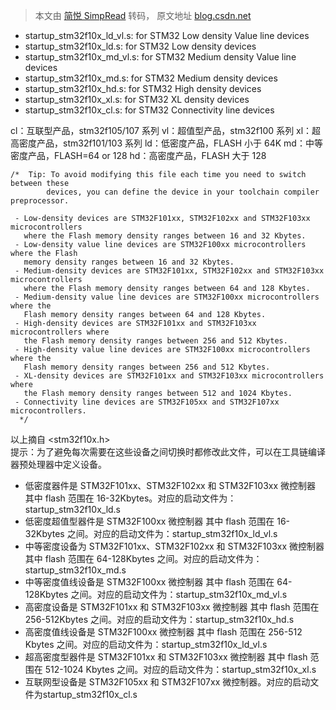 > 本文由 [简悦 SimpRead](http://ksria.com/simpread/) 转码， 原文地址 [blog.csdn.net](https://blog.csdn.net/weixin_44788542/article/details/111645556)

*   startup_stm32f10x_ld_vl.s: for STM32 Low density Value line devices
*   startup_stm32f10x_ld.s: for STM32 Low density devices
*   startup_stm32f10x_md_vl.s: for STM32 Medium density Value line devices
*   startup_stm32f10x_md.s: for STM32 Medium density devices
*   startup_stm32f10x_hd.s: for STM32 High density devices
*   startup_stm32f10x_xl.s: for STM32 XL density devices
*   startup_stm32f10x_cl.s: for STM32 Connectivity line devices

cl：互联型产品，stm32f105/107 系列
vl：超值型产品，stm32f100 系列
xl：超高密度产品，stm32f101/103 系列
ld：低密度产品，FLASH 小于 64K
md：中等密度产品，FLASH=64 or 128
hd：高密度产品，FLASH 大于 128
```
/*  Tip: To avoid modifying this file each time you need to switch between these
        devices, you can define the device in your toolchain compiler preprocessor.

 - Low-density devices are STM32F101xx, STM32F102xx and STM32F103xx microcontrollers
   where the Flash memory density ranges between 16 and 32 Kbytes.
 - Low-density value line devices are STM32F100xx microcontrollers where the Flash
   memory density ranges between 16 and 32 Kbytes.
 - Medium-density devices are STM32F101xx, STM32F102xx and STM32F103xx microcontrollers
   where the Flash memory density ranges between 64 and 128 Kbytes.
 - Medium-density value line devices are STM32F100xx microcontrollers where the 
   Flash memory density ranges between 64 and 128 Kbytes.   
 - High-density devices are STM32F101xx and STM32F103xx microcontrollers where
   the Flash memory density ranges between 256 and 512 Kbytes.
 - High-density value line devices are STM32F100xx microcontrollers where the 
   Flash memory density ranges between 256 and 512 Kbytes.   
 - XL-density devices are STM32F101xx and STM32F103xx microcontrollers where
   the Flash memory density ranges between 512 and 1024 Kbytes.
 - Connectivity line devices are STM32F105xx and STM32F107xx microcontrollers.
  */
```

以上摘自 <stm32f10x.h>  
提示：为了避免每次需要在这些设备之间切换时都修改此文件，可以在工具链编译器预处理器中定义设备。

- 低密度器件是 STM32F101xx、STM32F102xx 和 STM32F103xx 微控制器  其中 flash 范围在 16-32Kbytes。对应的启动文件为：startup_stm32f10x_ld.s
- 低密度超值型器件是 STM32F100xx 微控制器  其中 flash 范围在 16-32Kbytes 之间。对应的启动文件为：startup_stm32f10x_ld_vl.s
- 中等密度设备为 STM32F101xx、STM32F102xx 和 STM32F103xx 微控制器  其中 flash 范围在 64-128Kbytes 之间。对应的启动文件为：startup_stm32f10x_md.s
- 中等密度值线设备是 STM32F100xx 微控制器  其中 flash 范围在 64-128Kbytes 之间。对应的启动文件为：startup_stm32f10x_md_vl.s
- 高密度设备是 STM32F101xx 和 STM32F103xx 微控制器  其中 flash 范围在 256-512Kbytes 之间。对应的启动文件为：startup_stm32f10x_hd.s
- 高密度值线设备是 STM32F100xx 微控制器  其中 flash 范围在 256-512 Kbytes 之间。对应的启动文件为：startup_stm32f10x_ld_vl.s
- 超高密度型器件是 STM32F101xx 和 STM32F103xx 微控制器  其中 flash 范围在 512-1024 Kbytes 之间。对应的启动文件为：startup_stm32f10x_xl.s
- 互联网型设备是 STM32F105xx 和 STM32F107xx 微控制器。对应的启动文件为startup_stm32f10x_cl.s